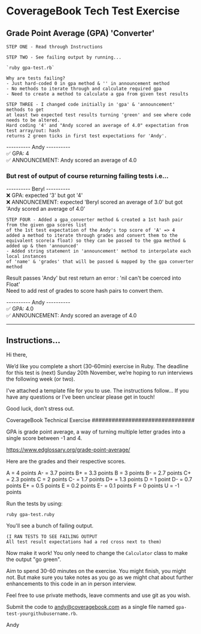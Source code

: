 # CoverageBook Tech Test Exercise

## Grade Point Average (GPA) 'Converter'

``` 
STEP ONE - Read through Instructions 
```
``` 
STEP TWO - See failing output by running...

`ruby gpa-test.rb`

Why are tests failing? 
- Just hard-coded 0 in gpa method & '' in announcement method
- No methods to iterate through and calculate required gpa
- Need to create a method to calculate a gpa from given test results
```

``` 
STEP THREE - I changed code initially in 'gpa' & 'announcement' methods to get
at least two expected test results turning 'green' and see where code needs to be altered.
Hard coding '4' and "Andy scored an average of 4.0" expectation from test array/out: hash
returns 2 green ticks in first test expectations for 'Andy'. 
```

---------- Andy ---------- \
✅ GPA: 4 \
✅ ANNOUNCEMENT: Andy scored an average of 4.0

### But rest of output of course returning failing tests i.e...

---------- Beryl ---------- \
❌ GPA: expected '3' but got '4' \
❌ ANNOUNCEMENT: expected 'Beryl scored an average of 3.0' but got 'Andy scored an average of 4.0'

```
STEP FOUR - Added a gpa_converter method & created a 1st hash pair from the given gpa scores list
of the 1st test expectation of the Andy's top score of 'A' => 4
added a method to iterate through grades and convert them to the equivalent score(a float) so they can be passed to the gpa method & added up & then 'announced'
- Added string statement in 'announcement' method to interpolate each local instances
of 'name' & 'grades' that will be passed & mapped by the gpa converter method
```

Result passes 'Andy' but rest return an error : 'nil can't be coerced into Float' \
Need to add rest of grades to score hash pairs to convert them.

---------- Andy ---------- \
✅ GPA: 4.0 \
✅ ANNOUNCEMENT: Andy scored an average of 4.0

-------------

## Instructions...


Hi there,

We’d like you complete a short (30-60min) exercise in Ruby. The deadline for this test is (next) Sunday 20th November, we’re hoping to run interviews the following week (or two).

I’ve attached a template file for you to use. The instructions follow... 
If you have any questions or I’ve been unclear please get in touch!

Good luck, don’t stress out.

CoverageBook Technical Exercise
###############################

GPA is grade point average, a way of turning multiple letter grades into a single score between -1 and 4.

https://www.edglossary.org/grade-point-average/

Here are the grades and their respective scores.

A = 4 points
A- = 3.7 points
B+ = 3.3 points
B = 3 points
B- = 2.7 points
C+ = 2.3 points
C = 2 points
C- = 1.7 points
D+ = 1.3 points
D = 1 point
D- = 0.7 points
E+ = 0.5 points
E = 0.2 points
E- = 0.1 points
F = 0 points
U = -1 points

Run the tests by using:

```shell
ruby gpa-test.ruby
```

You'll see a bunch of failing output.

```
(I RAN TESTS TO SEE FAILING OUTPUT
All test result expectations had a red cross next to them)
```

Now make it work! You only need to change the `Calculator` class to make the output "go green".

Aim to spend 30-60 minutes on the exercise. You might finish, you might not. But make sure you take notes as you go as we might chat about further enhancements to this code in an in person interview.

Feel free to use private methods, leave comments and use git as you wish.

Submit the code to andy@coveragebook.com as a single file named `gpa-test-yourgithubusername.rb`.

Andy
